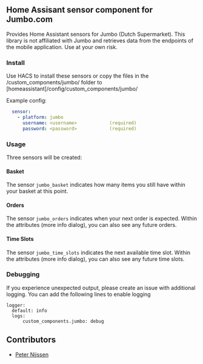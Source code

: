 
## Home Assisant sensor component for Jumbo.com

Provides Home Assistant sensors for Jumbo (Dutch Supermarket).
This library is not affiliated with Jumbo and retrieves data from the endpoints of the mobile application. Use at your own risk.

### Install
Use HACS to install these sensors or copy the files in the /custom_components/jumbo/ folder to [homeassistant]/config/custom_components/jumbo/

Example config:

```yaml
  sensor:
    - platform: jumbo
      username: <username>            (required)
      password: <password>            (required)
```

### Usage
Three sensors will be created:

#### Basket
The sensor `jumbo_basket` indicates how many items you still have within your basket at this point.

#### Orders
The sensor `jumbo_orders` indicates when your next order is expected. Within the attributes (more info dialog), you can also see any future orders.

#### Time Slots
The sensor `jumbo_time_slots` indicates the next available time slot. Within the attributes (more info dialog), you can also see any future time slots.

### Debugging
If you experience unexpected output, please create an issue with additional logging. You can add the following lines to enable logging

```
logger:
  default: info
  logs:
      custom_components.jumbo: debug
```

## Contributors
* [Peter Nijssen](https://github.com/peternijssen)

